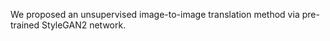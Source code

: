 We proposed an unsupervised image-to-image translation method via pre-trained StyleGAN2 network. 


